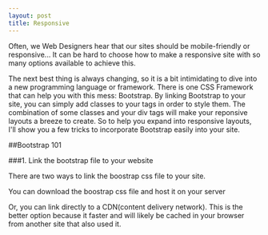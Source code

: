 ```yaml
---
layout: post
title: Responsive
---
```


Often, we Web Designers hear that our sites should be mobile-friendly or responsive... It can be hard to choose how to make a responsive site with so many options available to achieve this. 

The next best thing is always changing, so it is a bit intimidating to dive into a new programming language or framework. There is one CSS Framework that can help you with this mess: Bootstrap. By linking Bootstrap to your site, you can simply add classes to your tags in order to style them. The combination of some classes and your div tags will make your reponsive layouts a breeze to create. So to help you expand into responsive layouts, I'll show you a few tricks to incorporate Bootstrap easily into your site.

##Bootstrap 101

###1. Link the bootstrap file to your website

There are two ways to link the boostrap css file to your site. 

You can download the boostrap css file and host it on your server
<code><link href="/yourfolder/bootstrap.css" rel="stylesheet"></code>

Or, you can link directly to a CDN(content delivery network). This is the better option because it faster and will likely be cached in your browser from another site that also used it.
<code><link href="//maxcdn.bootstrapcdn.com/bootstrap/3.3.4/css/bootstrap.min.css" rel="stylesheet"></code>
